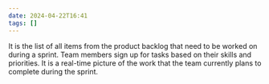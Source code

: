 ```yaml
---
date: 2024-04-22T16:41
tags: []
---
```

It is the list of all items from the product backlog that need to be worked on during a sprint.
Team members sign up for tasks based on their skills and priorities.
It is a real-time picture of the work that the team currently plans to complete during the sprint.